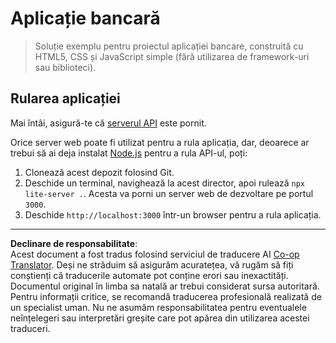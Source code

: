 <!--
CO_OP_TRANSLATOR_METADATA:
{
  "original_hash": "461aa4fc74c6b1789c3a13b5d82c0cd9",
  "translation_date": "2025-08-27T23:03:51+00:00",
  "source_file": "7-bank-project/solution/README.md",
  "language_code": "ro"
}
-->
# Aplicație bancară

> Soluție exemplu pentru proiectul aplicației bancare, construită cu HTML5, CSS și JavaScript simple (fără utilizarea de framework-uri sau biblioteci).

## Rularea aplicației

Mai întâi, asigură-te că [serverul API](../api/README.md) este pornit.

Orice server web poate fi utilizat pentru a rula aplicația, dar, deoarece ar trebui să ai deja instalat [Node.js](https://nodejs.org) pentru a rula API-ul, poți:

1. Clonează acest depozit folosind Git.
2. Deschide un terminal, navighează la acest director, apoi rulează `npx lite-server .`. Acesta va porni un server web de dezvoltare pe portul `3000`.
3. Deschide `http://localhost:3000` într-un browser pentru a rula aplicația.

---

**Declinare de responsabilitate**:  
Acest document a fost tradus folosind serviciul de traducere AI [Co-op Translator](https://github.com/Azure/co-op-translator). Deși ne străduim să asigurăm acuratețea, vă rugăm să fiți conștienți că traducerile automate pot conține erori sau inexactități. Documentul original în limba sa natală ar trebui considerat sursa autoritară. Pentru informații critice, se recomandă traducerea profesională realizată de un specialist uman. Nu ne asumăm responsabilitatea pentru eventualele neînțelegeri sau interpretări greșite care pot apărea din utilizarea acestei traduceri.